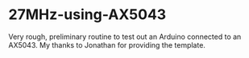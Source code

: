 # 27MHz-using-AX5043
Very rough, preliminary routine to test out an Arduino connected to an AX5043. My thanks to Jonathan for providing the template.
